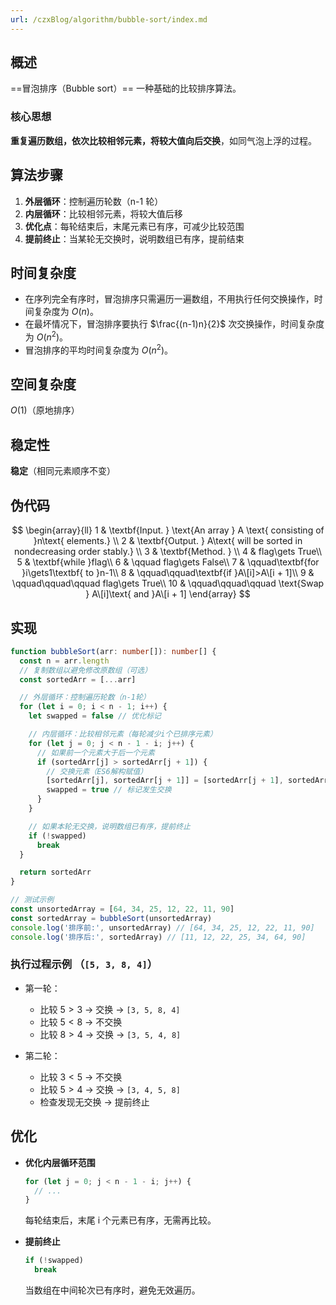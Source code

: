 ```yaml
---
url: /czxBlog/algorithm/bubble-sort/index.md
---
```

## 概述

\==冒泡排序（Bubble sort）== 一种基础的比较排序算法。

### 核心思想

**重复遍历数组，依次比较相邻元素，将较大值向后交换**，如同气泡上浮的过程。

## 算法步骤

1. **外层循环**：控制遍历轮数（n-1 轮）
2. **内层循环**：比较相邻元素，将较大值后移
3. **优化点**：每轮结束后，末尾元素已有序，可减少比较范围
4. **提前终止**：当某轮无交换时，说明数组已有序，提前结束

## 时间复杂度

* 在序列完全有序时，冒泡排序只需遍历一遍数组，不用执行任何交换操作，时间复杂度为 $O(n)$。
* 在最坏情况下，冒泡排序要执行 $\frac{(n-1)n}{2}$ 次交换操作，时间复杂度为 $O(n^2)$。
* 冒泡排序的平均时间复杂度为 $O(n^2)$。

## 空间复杂度

$O(1)$（原地排序）

## 稳定性

**稳定**（相同元素顺序不变）

## 伪代码

$$
\begin{array}{ll}
1 & \textbf{Input. } \text{An array } A \text{ consisting of }n\text{ elements.} \\
2 & \textbf{Output. } A\text{ will be sorted in nondecreasing order stably.} \\
3 & \textbf{Method. }  \\
4 & flag\gets True\\
5 & \textbf{while }flag\\
6 & \qquad flag\gets False\\
7 & \qquad\textbf{for }i\gets1\textbf{ to }n-1\\
8 & \qquad\qquad\textbf{if }A\[i]>A\[i + 1]\\
9 & \qquad\qquad\qquad flag\gets True\\
10 & \qquad\qquad\qquad \text{Swap } A\[i]\text{ and }A\[i + 1]
\end{array}
$$

## 实现

```ts
function bubbleSort(arr: number[]): number[] {
  const n = arr.length
  // 复制数组以避免修改原数组（可选）
  const sortedArr = [...arr]

  // 外层循环：控制遍历轮数（n-1轮）
  for (let i = 0; i < n - 1; i++) {
    let swapped = false // 优化标记

    // 内层循环：比较相邻元素（每轮减少i个已排序元素）
    for (let j = 0; j < n - 1 - i; j++) {
      // 如果前一个元素大于后一个元素
      if (sortedArr[j] > sortedArr[j + 1]) {
        // 交换元素（ES6解构赋值）
        [sortedArr[j], sortedArr[j + 1]] = [sortedArr[j + 1], sortedArr[j]]
        swapped = true // 标记发生交换
      }
    }

    // 如果本轮无交换，说明数组已有序，提前终止
    if (!swapped)
      break
  }

  return sortedArr
}

// 测试示例
const unsortedArray = [64, 34, 25, 12, 22, 11, 90]
const sortedArray = bubbleSort(unsortedArray)
console.log('排序前:', unsortedArray) // [64, 34, 25, 12, 22, 11, 90]
console.log('排序后:', sortedArray) // [11, 12, 22, 25, 34, 64, 90]
```

### 执行过程示例 （`[5, 3, 8, 4]`）

* 第一轮：

  * 比较 $5 > 3$ → 交换 → `[3, 5, 8, 4]`
  * 比较 $5 < 8$ → 不交换
  * 比较 $8 > 4$ → 交换 → `[3, 5, 4, 8]`

* 第二轮：

  * 比较 $3 < 5$ → 不交换
  * 比较 $5 > 4$ → 交换 → `[3, 4, 5, 8]`
  * 检查发现无交换 → 提前终止

## 优化

* **优化内层循环范围**

  ```ts
  for (let j = 0; j < n - 1 - i; j++) {
    // ...
  }
  ```

  每轮结束后，末尾 i 个元素已有序，无需再比较。

* **提前终止**

  ```ts
  if (!swapped)
    break
  ```

  当数组在中间轮次已有序时，避免无效遍历。

